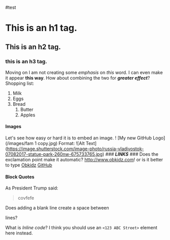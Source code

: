 #test
# This is an h1 tag.
## This is an h2 tag.
### this is an h3 tag.
Moving on I am not creating some *emphasis* on _this_ word.
I can even make it appear **this way**.
How about combining the two for _**greater effect**_?
Shopping list:
1. Milk
1. Eggs
1. Bread
   1. Butter
   1. Apples
#### Images ####
Let's see how easy or hard it is to embed an image.
! [My new GitHub Logo] (/images/fam 1 copy.jpg)
Format: ![Alt Text] (https://image.shutterstock.com/image-photo/russia-vladivostok-07082017-statue-park-260nw-675733765.jpg)
_### **LINKS** ###_
Does the exclamation point make it automatic?
http://www.obkidz.com! or is it better to type [Obkidz](http://obkidz.com)
[GitHub](http://github.com)
#### Block Quotes ####
As President Trump said:
>covfefe

Does adding a blank line create a space between 


lines?

What is *Inline code*?
I think you should use an `<123 ABC Street>` element here instead.
